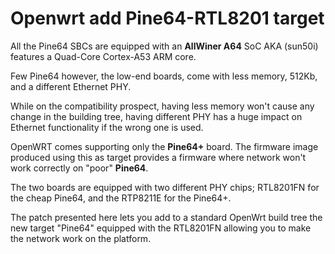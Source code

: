 # Openwrt add Pine64-RTL8201 target
All the Pine64 SBCs are equipped with an **AllWiner A64** SoC AKA (sun50i) features a Quad-Core Cortex-A53 ARM core.

Few Pine64 however, the low-end boards, come with less memory, 512Kb, and a different Ethernet PHY.

While on the compatibility prospect, having less memory won't cause any change in the building tree, having different PHY has a huge impact on Ethernet functionality if the wrong one is used.

OpenWRT comes supporting only the **Pine64+** board. The firmware image produced using this as target provides a firmware where network won't work correctly on "poor" **Pine64**.

The two boards are equipped with two different PHY chips; RTL8201FN for the cheap Pine64, and the RTP8211E for the Pine64+.

The patch presented here lets you add to a standard OpenWrt build tree the new target "Pine64" equipped with the RTL8201FN allowing you to make the network work on the platform.
